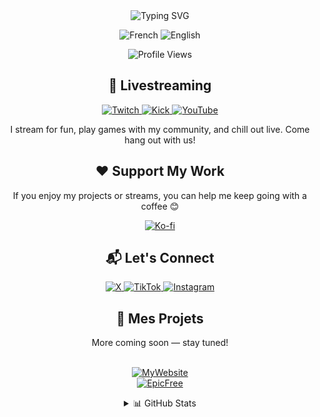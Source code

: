 <div align="center">
  <img src="https://readme-typing-svg.herokuapp.com?font=Fira+Code&size=32&duration=3000&pause=1000&color=6A5ACD&center=true&vCenter=true&width=600&lines=Salut+👋+I'm+Apo!;French+Streamer;Hobbyist+Developer;Ko-fi+lover" alt="Typing SVG" />
  
  <p align="center">
    <img src="https://img.shields.io/badge/🇫🇷_French-Native-blue?style=for-the-badge&labelColor=1a1b27" alt="French" />
    <img src="https://img.shields.io/badge/🇬🇧_English-Learning-blue?style=for-the-badge&labelColor=1a1b27" alt="English" />
  </p>
  
  <div align="center">
    <img src="https://komarev.com/ghpvc/?username=apolololo&style=for-the-badge&color=6A5ACD" alt="Profile Views" />
  </div>
</div>

<div align="center">
  <h2>🎥 Livestreaming</h2>
  
  <a href="https://www.twitch.tv/tryh_apo" target="_blank">
    <img src="https://img.shields.io/badge/Twitch-9146FF?style=for-the-badge&logo=twitch&logoColor=white" alt="Twitch" />
  </a>
  <a href="https://kick.com/tryh-apo" target="_blank">
    <img src="https://img.shields.io/badge/Kick-53FC18?style=for-the-badge&logo=kick&logoColor=white" alt="Kick" />
  </a>
  <a href="https://www.youtube.com/@tryhapo" target="_blank">
    <img src="https://img.shields.io/badge/YouTube-FF0000?style=for-the-badge&logo=youtube&logoColor=white" alt="YouTube" />
  </a>
</div>

<p align="center">I stream for fun, play games with my community, and chill out live. Come hang out with us!</p>

<div align="center">
  <h2>❤️ Support My Work</h2>
  <p>If you enjoy my projects or streams, you can help me keep going with a coffee 😊</p>
  
  <a href="https://ko-fi.com/apo__" target="_blank">
    <img src="https://img.shields.io/badge/Buy%20Me%20a%20Coffee-FF5E5B?style=for-the-badge&logo=ko-fi&logoColor=white" alt="Ko-fi" />
  </a>
</div>

<div align="center">
  <h2>📬 Let's Connect</h2>
  
  <a href="https://x.com/apoftn1" target="_blank">
    <img src="https://img.shields.io/badge/X-000000?style=for-the-badge&logo=x&logoColor=white" alt="X" />
  </a>
  <a href="https://www.tiktok.com/@apo_ban" target="_blank">
    <img src="https://img.shields.io/badge/TikTok-000000?style=for-the-badge&logo=tiktok&logoColor=white" alt="TikTok" />
  </a>
  <a href="https://instagram.com/tryh_apo" target="_blank">
    <img src="https://img.shields.io/badge/Instagram-E4405F?style=for-the-badge&logo=instagram&logoColor=white" alt="Instagram" />
  </a>
</div>

<div align="center">
  <h2>📌 Mes Projets</h2>
  <p>More coming soon — stay tuned!</p>
  

  </a><br>
  <a href="https://apolinks.netlify.app" target="_blank">
    <img src="https://img.shields.io/badge/🌐_MyWebsite-Personal_website-6A5ACD?style=for-the-badge" alt="MyWebsite" />
  </a><br>
  <a href="https://github.com/apolololo/EpicFree" target="_blank">
    <img src="https://img.shields.io/badge/🧩_BrowserExtension-EpicFree-6A5ACD?style=for-the-badge" alt="EpicFree" />
  </a>
</div>

<div align="center">
  <details>
    <summary>📊 GitHub Stats</summary>
    <img src="https://github-readme-stats.vercel.app/api?username=apolololo&show_icons=true&theme=tokyonight&hide_border=true&border_radius=10" alt="GitHub Stats" height="150" />
    <img src="https://github-readme-streak-stats.herokuapp.com/?user=apolololo&theme=tokyonight&hide_border=true&border_radius=10" alt="GitHub Streak" height="150" />
  </details>
</div>
